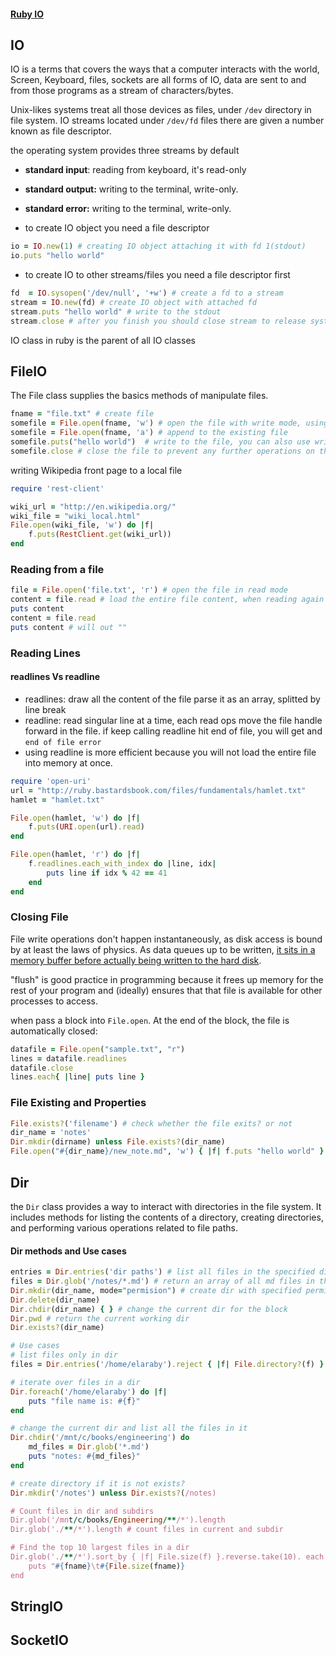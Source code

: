 #### [Ruby IO](https://thoughtbot.com/blog/io-in-ruby)  

## IO 

IO is a terms that covers the ways that a computer interacts with the world, Screen, Keyboard, files, sockets are all forms of IO, data are sent to and from those programs as a stream of characters/bytes. 

Unix-likes systems treat all those devices as files, under `/dev` directory in file system. 
IO streams located under `/dev/fd` files there are given a number known as file descriptor. 

the operating system provides three streams by default  
- **standard input**:  reading from keyboard, it's read-only 
- **standard output:** writing to the terminal, write-only.
- **standard error:**  writing to the terminal, write-only.  

- to create IO object you need a file descriptor 
```ruby 
io = IO.new(1) # creating IO object attaching it with fd 1(stdout) 
io.puts "hello world"

```
- to create IO to other streams/files you need a file descriptor first 
```ruby 
fd  = IO.sysopen('/dev/null', '+w') # create a fd to a stream 
stream = IO.new(fd) # create IO object with attached fd 
stream.puts "hello world" # write to the stdout 
stream.close # after you finish you should close stream to release system resources 

```


IO class in ruby is the parent of all IO classes 
## FileIO

The File class supplies the basics methods of manipulate files. 

```ruby 
fname = "file.txt" # create file
somefile = File.open(fname, 'w') # open the file with write mode, using w on an existing file will erase the content, to append on the file, use "a" as the second arg
somefile = File.open(fname, 'a') # append to the existing file
somefile.puts("hello world")  # write to the file, you can also use write which does not include newline at the end 
somefile.close # close the file to prevent any further operations on the file.

```

writing Wikipedia front page to a local file  
```ruby 
require 'rest-client' 

wiki_url = "http://en.wikipedia.org/" 
wiki_file = "wiki_local.html" 
File.open(wiki_file, 'w') do |f| 
	f.puts(RestClient.get(wiki_url))
end 

```

### Reading from a file 
```ruby 
file = File.open('file.txt', 'r') # open the file in read mode 
content = file.read # load the entire file content, when reading again on the same it will starts from where the previous read ends 
puts content 
content = file.read 
puts content # will out "" 
```

### Reading Lines 
#### readlines Vs readline  
- readlines: draw all the content of the file parse it as an array, splitted by line break 
- readline: read singular line at a time, each read ops move the file handle forward in the file. if keep calling readline hit end of file, you will get and `end of file error` 
- using readline is more efficient because you will not load the entire file into memory at once. 
```ruby 
require 'open-uri'
url = "http://ruby.bastardsbook.com/files/fundamentals/hamlet.txt"
hamlet = "hamlet.txt"

File.open(hamlet, 'w') do |f|
    f.puts(URI.open(url).read)
end

File.open(hamlet, 'r') do |f|
    f.readlines.each_with_index do |line, idx|
        puts line if idx % 42 == 41
    end
end

```
### Closing File 
File write operations don't happen instantaneously, as disk access is bound by at least the laws of physics. As data queues up to be written, [it sits in a memory buffer before actually being written to the hard disk](http://en.wikipedia.org/wiki/Disk_buffer "Disk buffer - Wikipedia, the free encyclopedia").  

"flush" is good practice in programming because it frees up memory for the rest of your program and (ideally) ensures that that file is available for other processes to access.  

when  pass a block into `File.open`. At the end of the block, the file is automatically closed:

```ruby  
datafile = File.open("sample.txt", "r")
lines = datafile.readlines         
datafile.close
lines.each{ |line| puts line }    
```

### File Existing and Properties 

```ruby 
File.exists?('filename') # check whether the file exits? or not 
dir_name = 'notes' 
Dir.mkdir(dirname) unless File.exists?(dir_name) 
File.open("#{dir_name}/new_note.md", 'w') { |f| f.puts "hello world" }
```

## Dir 
the `Dir` class provides a way to interact with directories in the file system. It includes methods for listing the contents of a directory, creating directories, and performing various operations related to file paths.

#### Dir methods and Use cases
```ruby  
entries = Dir.entries('dir paths') # list all files in the specified dir 
files = Dir.glob('/notes/*.md') # return an array of all md files in the dir 
Dir.mkdir(dir_name, mode="permision") # create dir with specified permision 
Dir.delete(dir_name) 
Dir.chdir(dir_name) { } # change the current dir for the block 
Dir.pwd # return the current working dir 
Dir.exists?(dir_name) 

# Use cases 
# list files only in dir 
files = Dir.entries('/home/elaraby').reject { |f| File.directory?(f) } 

# iterate over files in a dir 
Dir.foreach('/home/elaraby') do |f| 
	puts "file name is: #{f}" 
end 

# change the current dir and list all the files in it 
Dir.chdir('/mnt/c/books/engineering') do 
	md_files = Dir.glob('*.md') 
	puts "notes: #{md_files}"
end 

# create directory if it is not exists? 
Dir.mkdir('/notes') unless Dir.exists?(/notes) 

# Count files in dir and subdirs 
Dir.glob('/mnt/c/books/Engineering/**/*').length
Dir.glob('./**/*').length # count files in current and subdir

# Find the top 10 largest files in a dir 
Dir.glob('./**/*').sort_by { |f| File.size(f) }.reverse.take(10). each do |fname| 
	puts "#{fname}\t#{File.size(fname)}
end 
```
## StringIO 
## SocketIO  


